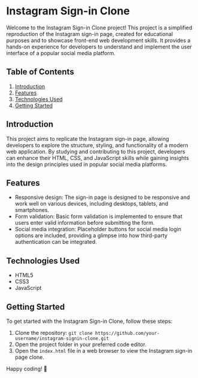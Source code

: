 # Instagram Sign-in Clone

Welcome to the Instagram Sign-in Clone project! This project is a simplified reproduction of the Instagram sign-in page, created for educational purposes and to showcase front-end web development skills. It provides a hands-on experience for developers to understand and implement the user interface of a popular social media platform.

## Table of Contents

1. [Introduction](#introduction)
2. [Features](#features)
3. [Technologies Used](#technologies-used)
4. [Getting Started](#getting-started)

## Introduction

This project aims to replicate the Instagram sign-in page, allowing developers to explore the structure, styling, and functionality of a modern web application. By studying and contributing to this project, developers can enhance their HTML, CSS, and JavaScript skills while gaining insights into the design principles used in popular social media platforms.

## Features

- Responsive design: The sign-in page is designed to be responsive and work well on various devices, including desktops, tablets, and smartphones.
- Form validation: Basic form validation is implemented to ensure that users enter valid information before submitting the form.
- Social media integration: Placeholder buttons for social media login options are included, providing a glimpse into how third-party authentication can be integrated.

## Technologies Used

- HTML5
- CSS3
- JavaScript

## Getting Started

To get started with the Instagram Sign-in Clone, follow these steps:

1. Clone the repository: `git clone https://github.com/your-username/instagram-signin-clone.git`
2. Open the project folder in your preferred code editor.
3. Open the `index.html` file in a web browser to view the Instagram sign-in page clone.

Happy coding! 🚀
